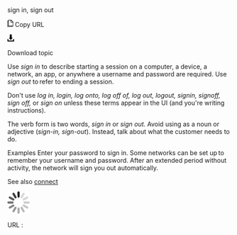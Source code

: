 ﻿# 

sign in, sign out

![Copy URL](media/sign-in-sign-out/Copy.png)
Copy URL

![Download](media/sign-in-sign-out/Download.png)

Download topic

Use *sign in*
to describe starting a session on a computer, a device, a network, an
app, or anywhere a username and password are required. Use *sign out* to refer to ending a session. 

Don't use *log in, login, log onto, log off of, log out, logout, signin, signoff, sign off,* or *sign on* unless these terms appear in the UI (and you're writing instructions).

The verb form is two words, *sign in* or *sign out.* Avoid using as a noun or adjective (*sign-in, sign-out*). Instead, talk about what the customer needs to do.

Examples
Enter your password to sign in.
Some networks can be set up to remember your username and password.
After an extended period without activity, the network will sign you out automatically.

See also [connect](https://worldready.cloudapp.net/Styleguide/Read?id=2700&topicid=33572)

![In progress](media/sign-in-sign-out/activity-large.gif)

URL :
